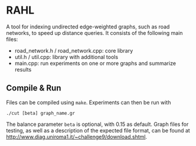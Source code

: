 # RAHL

A tool for indexing undirected edge-weighted graphs, such as road networks, to speed up distance queries.
It consists of the following main files:

* road_network.h / road_network.cpp: core library
* util.h / util.cpp: library with additional tools
* main.cpp: run experiments on one or more graphs and summarize results

## Compile & Run

Files can be compiled using `make`.
Experiments can then be run with

```
./cut [beta] graph_name.gr
```

The balance parameter `beta` is optional, with 0.15 as default.
Graph files for testing, as well as a description of the expected file format, can be found at http://www.diag.uniroma1.it/~challenge9/download.shtml.
